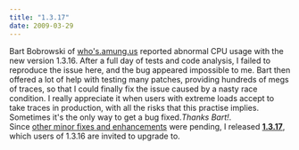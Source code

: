 ```yaml
---
title: "1.3.17"
date: 2009-03-29
---
```


Bart Bobrowski of [who's.amung.us](http://whos.amung.us/) reported abnormal CPU usage with the new version 1.3.16. After a full day of tests and code analysis, I failed to reproduce the issue here, and the bug appeared impossible to me. Bart then offered a lot of help with testing many patches, providing hundreds of megs of traces, so that I could finally fix the issue caused by a nasty race condition. I really appreciate it when users with extreme loads accept to take traces in production, with all the risks that this practise implies. Sometimes it's the only way to get a bug fixed._Thanks Bart!_.  
Since [other minor fixes and enhancements](download/1.3/src/CHANGELOG-1.3.17) were pending, I released **[1.3.17](download/1.3/src/)**, which users of 1.3.16 are invited to upgrade to.
